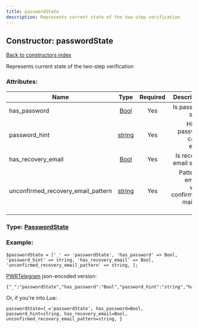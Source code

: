 ```yaml
---
title: passwordState
description: Represents current state of the two-step verification
---
```

## Constructor: passwordState  
[Back to constructors index](index.md)



Represents current state of the two-step verification

### Attributes:

| Name     |    Type       | Required | Description |
|----------|:-------------:|:--------:|------------:|
|has\_password|[Bool](../types/Bool.md) | Yes|Is password set up|
|password\_hint|[string](../types/string.md) | Yes|Hint on password, can be empty|
|has\_recovery\_email|[Bool](../types/Bool.md) | Yes|Is recovery email set up|
|unconfirmed\_recovery\_email\_pattern|[string](../types/string.md) | Yes|Pattern of email to which confirmation mail was sent|



### Type: [PasswordState](../types/PasswordState.md)


### Example:

```
$passwordState = ['_' => 'passwordState', 'has_password' => Bool, 'password_hint' => string, 'has_recovery_email' => Bool, 'unconfirmed_recovery_email_pattern' => string, ];
```  

[PWRTelegram](https://pwrtelegram.xyz) json-encoded version:

```
{"_":"passwordState","has_password":"Bool","password_hint":"string","has_recovery_email":"Bool","unconfirmed_recovery_email_pattern":"string"}
```


Or, if you're into Lua:  


```
passwordState={_='passwordState', has_password=Bool, password_hint=string, has_recovery_email=Bool, unconfirmed_recovery_email_pattern=string, }

```


